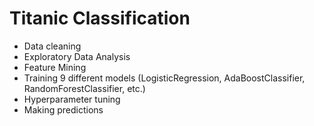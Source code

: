 # Titanic Classification

* Data cleaning
* Exploratory Data Analysis
* Feature Mining
* Training 9 different models (LogisticRegression, AdaBoostClassifier, RandomForestClassifier, etc.)
* Hyperparameter tuning
* Making predictions
